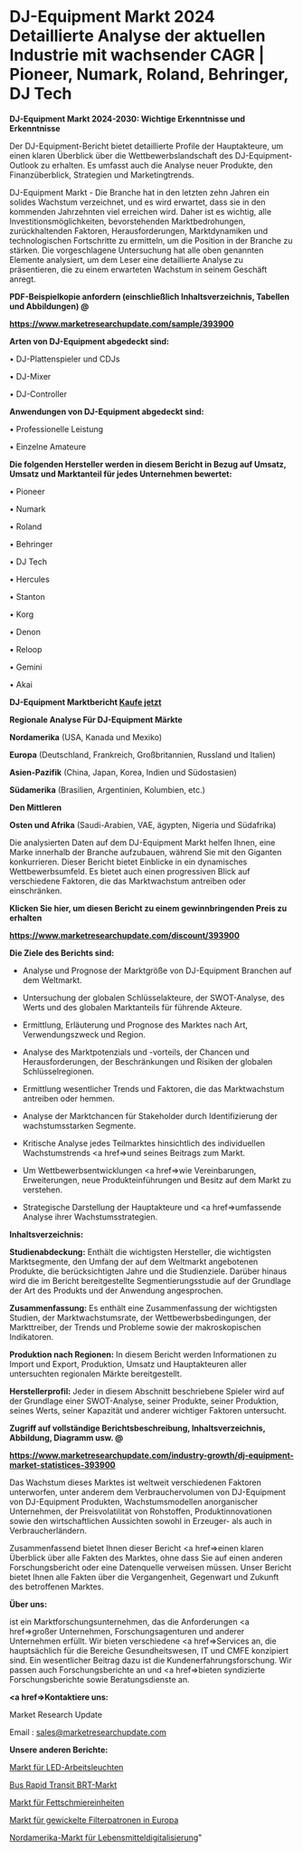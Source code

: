 # DJ-Equipment Markt 2024 Detaillierte Analyse der aktuellen Industrie mit wachsender CAGR | Pioneer, Numark, Roland, Behringer, DJ Tech

<strong>DJ-Equipment Markt 2024-2030: Wichtige Erkenntnisse und Erkenntnisse</strong>

Der DJ-Equipment-Bericht bietet detaillierte Profile der Hauptakteure, um einen klaren Überblick über die Wettbewerbslandschaft des DJ-Equipment-Outlook zu erhalten. Es umfasst auch die Analyse neuer Produkte, den Finanzüberblick, Strategien und Marketingtrends.

DJ-Equipment Markt - Die Branche hat in den letzten zehn Jahren ein solides Wachstum verzeichnet, und es wird erwartet, dass sie in den kommenden Jahrzehnten viel erreichen wird. Daher ist es wichtig, alle Investitionsmöglichkeiten, bevorstehenden Marktbedrohungen, zurückhaltenden Faktoren, Herausforderungen, Marktdynamiken und technologischen Fortschritte zu ermitteln, um die Position in der Branche zu stärken. Die vorgeschlagene Untersuchung hat alle oben genannten Elemente analysiert, um dem Leser eine detaillierte Analyse zu präsentieren, die zu einem erwarteten Wachstum in seinem Geschäft anregt.



<strong><b>PDF-Beispielkopie anfordern (einschließlich Inhaltsverzeichnis, Tabellen und Abbildungen) @ </b></strong>

<strong><a href=https://www.marketresearchupdate.com/sample/393900>

<strong>https://www.marketresearchupdate.com/sample/393900</u></a></strong></strong>



<strong>Arten von DJ-Equipment abgedeckt sind:</strong>

• DJ-Plattenspieler und CDJs

• DJ-Mixer

• DJ-Controller



<strong>Anwendungen von DJ-Equipment abgedeckt sind:</strong>

• Professionelle Leistung

• Einzelne Amateure



<strong>Die folgenden Hersteller werden in diesem Bericht in Bezug auf Umsatz, Umsatz und Marktanteil für jedes Unternehmen bewertet:</strong>

• Pioneer

• Numark

• Roland

• Behringer

• DJ Tech

• Hercules

• Stanton

• Korg

• Denon

• Reloop

• Gemini

• Akai



<strong>DJ-Equipment Marktbericht <a href=https://www.marketresearchupdate.com/buynow/393900>Kaufe jetzt</a></strong>



<strong>Regionale Analyse Für DJ-Equipment Märkte</strong>



<strong>Nordamerika</strong> (USA, Kanada und Mexiko)



<strong>Europa</strong> (Deutschland, Frankreich, Großbritannien, Russland und Italien)



<strong>Asien-Pazifik</strong> (China, Japan, Korea, Indien und Südostasien)



<strong>Südamerika</strong> (Brasilien, Argentinien, Kolumbien, etc.)



<strong>Den Mittleren</strong> 

<strong>Osten und Afrika</strong> (Saudi-Arabien, VAE, ägypten, Nigeria und Südafrika)

Die analysierten Daten auf dem DJ-Equipment Markt helfen Ihnen, eine Marke innerhalb der Branche aufzubauen, während Sie mit den Giganten konkurrieren. Dieser Bericht bietet Einblicke in ein dynamisches Wettbewerbsumfeld. Es bietet auch einen progressiven Blick auf verschiedene Faktoren, die das Marktwachstum antreiben oder einschränken.



<strong>Klicken Sie hier, um diesen Bericht zu einem gewinnbringenden Preis zu erhalten
</strong>

<strong><a href=https://www.marketresearchupdate.com/discount/393900>https://www.marketresearchupdate.com/discount/393900</b></u></strong></a>



<strong>Die Ziele des Berichts sind:</strong>

- Analyse und Prognose der Marktgröße von DJ-Equipment Branchen auf dem Weltmarkt.

- Untersuchung der globalen Schlüsselakteure, der SWOT-Analyse, des Werts und des globalen Marktanteils für führende Akteure.

- Ermittlung, Erläuterung und Prognose des Marktes nach Art, Verwendungszweck und Region.

- Analyse des Marktpotenzials und -vorteils, der Chancen und Herausforderungen, der Beschränkungen und Risiken der globalen Schlüsselregionen.

- Ermittlung wesentlicher Trends und Faktoren, die das Marktwachstum antreiben oder hemmen.

- Analyse der Marktchancen für Stakeholder durch Identifizierung der wachstumsstarken Segmente.

- Kritische Analyse jedes Teilmarktes hinsichtlich des individuellen Wachstumstrends <a href=>und</a> seines Beitrags zum Markt.

- Um Wettbewerbsentwicklungen <a href=>wie</a> Vereinbarungen, Erweiterungen, neue Produkteinführungen und Besitz auf dem Markt zu verstehen.

- Strategische Darstellung der Hauptakteure und <a href=>umfas</a>sende Analyse ihrer Wachstumsstrategien.



<strong>Inhaltsverzeichnis:</strong>



<strong>Studienabdeckung:</strong> Enthält die wichtigsten Hersteller, die wichtigsten Marktsegmente, den Umfang der auf dem Weltmarkt angebotenen Produkte, die berücksichtigten Jahre und die Studienziele. Darüber hinaus wird die im Bericht bereitgestellte Segmentierungsstudie auf der Grundlage der Art des Produkts und der Anwendung angesprochen.



<strong>Zusammenfassung:</strong> Es enthält eine Zusammenfassung der wichtigsten Studien, der Marktwachstumsrate, der Wettbewerbsbedingungen, der Markttreiber, der Trends und Probleme sowie der makroskopischen Indikatoren.



<strong>Produktion nach Regionen:</strong> In diesem Bericht werden Informationen zu Import und Export, Produktion, Umsatz und Hauptakteuren aller untersuchten regionalen Märkte bereitgestellt.



<strong>Herstellerprofil:</strong> Jeder in diesem Abschnitt beschriebene Spieler wird auf der Grundlage einer SWOT-Analyse, seiner Produkte, seiner Produktion, seines Werts, seiner Kapazität und anderer wichtiger Faktoren untersucht.



<strong><b>Zugriff auf vollständige Berichtsbeschreibung, Inhaltsverzeichnis, Abbildung, Diagramm usw. @ </b></strong>

<strong><a href=https://www.marketresearchupdate.com/industry-growth/dj-equipment-market-statistices-393900>https://www.marketresearchupdate.com/industry-growth/dj-equipment-market-statistices-393900</a></strong>

Das Wachstum dieses Marktes ist weltweit verschiedenen Faktoren unterworfen, unter anderem dem Verbrauchervolumen von DJ-Equipment von DJ-Equipment Produkten, Wachstumsmodellen anorganischer Unternehmen, der Preisvolatilität von Rohstoffen, Produktinnovationen sowie den wirtschaftlichen Aussichten sowohl in Erzeuger- als auch in Verbraucherländern.

Zusammenfassend bietet Ihnen dieser Bericht <a href=>einen</a> klaren Überblick über alle Fakten des Marktes, ohne dass Sie auf einen anderen Forschungsbericht oder eine Datenquelle verweisen müssen. Unser Bericht bietet Ihnen alle Fakten über die Vergangenheit, Gegenwart und Zukunft des betroffenen Marktes.



<strong>Über uns:</strong>

 ist ein Marktforschungsunternehmen, das die Anforderungen <a href=>großer</a> Unternehmen, Forschungsagenturen und anderer Unternehmen erfüllt. Wir bieten verschiedene <a href=>Services</a> an, die hauptsächlich für die Bereiche Gesundheitswesen, IT und CMFE konzipiert sind. Ein wesentlicher Beitrag dazu ist die Kundenerfahrungsforschung. Wir passen auch Forschungsberichte an und <a href=>bieten</a> syndizierte Forschungsberichte sowie Beratungsdienste an.



<strong><a href=>Kontaktiere uns:</a></strong>

Market Research Update

Email : sales@marketresearchupdate.com



<strong>Unsere anderen Berichte:</strong>

<a href=https://www.linkedin.com/pulse/led-work-lights-market-2023-latest-trending>Markt für LED-Arbeitsleuchten</a>

<a href=https://www.linkedin.com/pulse/bus-rapid-transit-brt-market-2023-remarking>Bus Rapid Transit BRT-Markt</a>

<a href=https://www.linkedin.com/pulse/grease-lubrication-units-market-research-report>Markt für Fettschmiereinheiten</a>

<a href=https://www.linkedin.com/pulse/europe-string-wound-filter-cartridge-market-2023-continues>Markt für gewickelte Filterpatronen in Europa</a>

<a href=https://www.linkedin.com/pulse/north-america-food-digitization-market-2023-industry-outlook>Nordamerika-Markt für Lebensmitteldigitalisierung</a>"
